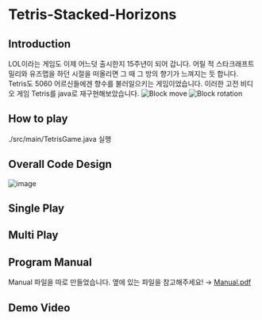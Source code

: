 # Tetris-Stacked-Horizons
## Introduction
LOL이라는 게임도 이제 어느덧 출시한지 15주년이 되어 갑니다. 어릴 적 스타크래프트 밀리와 유즈맵을 하던 시절을 떠올리면 그 때 그 방의 향기가 느껴지는 듯 합니다. Tetris도 5060 어르신들에겐 향수를 불러일으키는 게임이었습니다. 이러한 고전 비디오 게임 Tetris를 java로 재구현해보았습니다.
![Block move](https://github.com/user-attachments/assets/250ebb6f-d26c-4fd0-b0d8-9ccfa56ba1a6)  ![Block rotation](https://github.com/user-attachments/assets/896d595f-5943-49a5-b906-dc6805f7c024)

## How to play

./src/main/TetrisGame.java 실행
## Overall Code Design
![image](https://github.com/user-attachments/assets/03ff6327-d346-4892-8d04-e11f388f7ea4)
## Single Play

## Multi Play
## Program Manual
Manual 파일을 따로 만들었습니다. 옆에 있는 파일을 참고해주세요! →
[Manual.pdf](https://github.com/user-attachments/files/18059193/Manual.pdf)
## Demo Video


